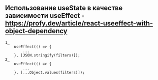 ## Использование useState в качестве зависимости useEffect - https://profy.dev/article/react-useeffect-with-object-dependency
    1_ 
        useEffect(() => {
            ...
        }, [JSON.stringify(filters)]);
    2_
        useEffect(() => {
            ...
        }, [...Object.values(filters)]);